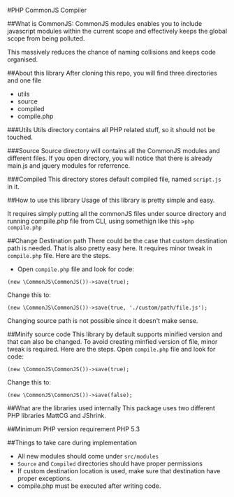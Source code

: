 #PHP CommonJS Compiler

##What is CommonJS:
CommonJS modules enables you to include javascript modules within the current scope and effectively keeps the global scope from being polluted.

This massively reduces the chance of naming collisions and keeps code organised.

##About this library
After cloning this repo, you will find three directories and one file
 - utils
 - source
 - compiled
 - compile.php
 
 ###Utils
 Utils directory contains all PHP related stuff, so it should not be touched.
 
 ###Source
 Source directory will contains all the CommonJS modules and different files. If you open directory, you will notice that there is already main.js and jquery modules for referrence.
 
 ###Compiled
 This directory stores default compiled file, named `script.js` in it.
 
##How to use this library
 Usage of this library is pretty simple and easy.
 
 It requires simply putting all the commonJS files under source directory and running compiile.php file from CLI, using somethign like this
 ```>php compile.php```
 
##Change Destination path
 There could be the case that custom destination path is needed. That is also pretty easy here. It requires minor tweak in `compile.php` file. Here are the steps.
 - Open `compile.php` file and look for code:
 ```
 (new \CommonJS\CommonJS())->save(true);
 ```
 Change this to:
 ```
 (new \CommonJS\CommonJS())->save(true, './custom/path/file.js');
 ```
 Changing source path is not possible since it doesn't make sense.
 
##Minify source code
 This library by default supports minified version and that can also be changed. To avoid creating minfied version of file, minor tweak is required. Here are the steps.
 Open `compile.php` file and look for code:
 ```
 (new \CommonJS\CommonJS())->save(true);
 ```
 Change this to:
 ```
 (new \CommonJS\CommonJS())->save(false);
 ```
 
##What are the libraries used internally
 This package uses two different PHP libraries MattCG and JShrink.

##Minimum PHP version requirement
PHP 5.3

##Things to take care during implementation
 - All new modules should come under `src/modules`
 - `Source` and `Compiled` directories should have proper permissions
 - If custom destination location is used, make sure that destination have proper exceptions.
 - compile.php must be executed after writing code.
